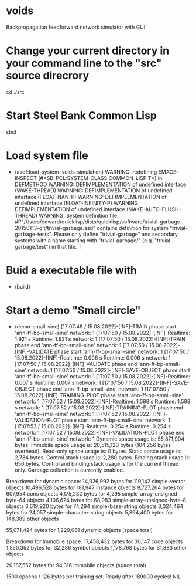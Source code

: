 # voids
Backpropagation feedforward network simulator with GUI

# Change your current directory in your command line to the "src" source direcrory
cd ./src

# Start Steel Bank Common Lisp
sbcl

# Load system file
* (asdf:load-system :voids-simulation)
WARNING:
   redefining EMACS-INSPECT (#<SB-PCL:SYSTEM-CLASS COMMON-LISP:T>) in DEFMETHOD
WARNING: DEFIMPLEMENTATION of undefined interface (WAKE-THREAD)
WARNING: DEFIMPLEMENTATION of undefined interface (FLOAT-NAN-P)
WARNING: DEFIMPLEMENTATION of undefined interface (FLOAT-INFINITY-P)
WARNING: DEFIMPLEMENTATION of undefined interface (MAKE-AUTO-FLUSH-THREAD)
WARNING: System definition file #P"/Users/edward/quicklisp/dists/quicklisp/software/trivial-garbage-20150113-git/trivial-garbage.asd" contains definition for system "trivial-garbage-tests". Please only define "trivial-garbage" and secondary systems with a name starting with "trivial-garbage/" (e.g. "trivial-garbage/test") in that file.
T

# Buid a executable file with
* (build)

# Start a demo "Small circle"
* (demo-small-sine)
[17:07:48 / 15.08.2022]-[INF]-TRAIN phase start 'ann-ff-bp-small-sine' network: 1
[17:07:50 / 15.08.2022]-[INF]-Realtime: 1.921 s Runtime: 1.921 s network: 1
[17:07:50 / 15.08.2022]-[INF]-TRAIN phase end 'ann-ff-bp-small-sine' network: 1
[17:07:50 / 15.08.2022]-[INF]-VALIDATE phase start 'ann-ff-bp-small-sine' network: 1
[17:07:50 / 15.08.2022]-[INF]-Realtime: 0.006 s Runtime: 0.006 s network: 1
[17:07:50 / 15.08.2022]-[INF]-VALIDATE phase end 'ann-ff-bp-small-sine' network: 1
[17:07:50 / 15.08.2022]-[INF]-SAVE-OBJECT phase start 'ann-ff-bp-small-sine' network: 1
[17:07:50 / 15.08.2022]-[INF]-Realtime: 0.007 s Runtime: 0.007 s network: 1
[17:07:50 / 15.08.2022]-[INF]-SAVE-OBJECT phase end 'ann-ff-bp-small-sine' network: 1
[17:07:50 / 15.08.2022]-[INF]-TRAINING-PLOT phase start 'ann-ff-bp-small-sine' network: 1
[17:07:52 / 15.08.2022]-[INF]-Realtime: 1.598 s Runtime: 1.598 s network: 1
[17:07:52 / 15.08.2022]-[INF]-TRAINING-PLOT phase end 'ann-ff-bp-small-sine' network: 1
[17:07:52 / 15.08.2022]-[INF]-VALIDATION-PLOT phase start 'ann-ff-bp-small-sine' network: 1
[17:07:52 / 15.08.2022]-[INF]-Realtime: 0.254 s Runtime: 0.254 s network: 1
[17:07:52 / 15.08.2022]-[INF]-VALIDATION-PLOT phase end 'ann-ff-bp-small-sine' network: 1
Dynamic space usage is:   55,871,904 bytes.
Immobile space usage is:  20,515,120 bytes (104,256 bytes overhead).
Read-only space usage is:          0 bytes.
Static space usage is:         2,784 bytes.
Control stack usage is:        2,280 bytes.
Binding stack usage is:          656 bytes.
Control and binding stack usage is for the current thread only.
Garbage collection is currently enabled.

Breakdown for dynamic space:
  14,026,992 bytes for   119,142 simple-vector objects
  10,496,528 bytes for   181,947 instance objects
   9,727,264 bytes for   607,954 cons objects
   4,175,232 bytes for     4,295 simple-array-unsigned-byte-64 objects
   4,106,624 bytes for    68,983 simple-array-unsigned-byte-8 objects
   3,619,920 bytes for    74,294 simple-base-string objects
   3,024,464 bytes for    24,057 simple-character-string objects
   5,894,400 bytes for   148,389 other objects

  55,071,424 bytes for 1,229,061 dynamic objects (space total)

Breakdown for immobile space:
  17,458,432 bytes for 30,147 code objects
   1,550,352 bytes for 32,286 symbol objects
   1,178,768 bytes for 31,883 other objects

  20,187,552 bytes for 94,316 immobile objects (space total)

1500 epochs / 126 bytes per training set. Ready after 189000 cycles!
NIL
